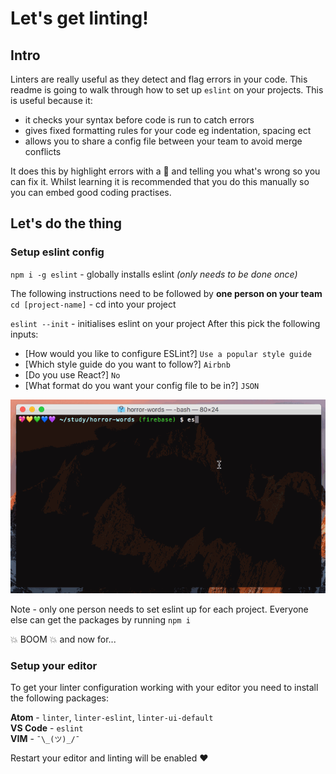 # Let's get linting!

## Intro
Linters are really useful as they detect and flag errors in your code. This readme is going to walk through how to set up `eslint` on your projects. This is useful because it:
- it checks your syntax before code is run to catch errors
- gives fixed formatting rules for your code eg indentation, spacing ect
- allows you to share a config file between your team to avoid merge conflicts

It does this by highlight errors with a :red_circle: and telling you what's wrong so you can fix it. Whilst learning it is recommended that you do this manually so you can embed good coding practises. 
## Let's do the thing

### Setup eslint config
`npm i -g eslint` - globally installs eslint _(only needs to be done once)_

The following instructions need to be followed by **one person on your team**  
`cd [project-name]` - cd into your project

`eslint --init` - initialises eslint on your project
After this pick the following inputs:
- [How would you like to configure ESLint?] `Use a popular style guide`
- [Which style guide do you want to follow?] `Airbnb`
- [Do you use React?] `No`
- [What format do you want your config file to be in?] `JSON`

![](./linting.gif)

Note - only one person needs to set eslint up for each project. Everyone else can get the packages by running `npm i`

:boom: BOOM :boom: and now for...
### Setup your editor
To get your linter configuration working with your editor you need to install the following packages:

**Atom** - `linter`, `linter-eslint`, `linter-ui-default`  
**VS Code** - `eslint`  
**VIM** - `¯\_(ツ)_/¯`

Restart your editor and linting will be enabled :heart: